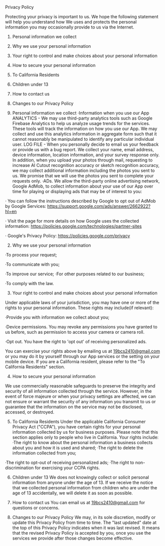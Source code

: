 Privacy Policy

Protecting your privacy is important to us. We hope the following statement will help you understand how We uses and protects the personal information you may occasionally provide to us via the Internet.

1. Personal information we collect

2. Why we use your personal information

3. Your right to control and make choices about your personal information

4. How to secure your personal information

5. To California Residents

6. Children under 13

7. How to contact us

8. Changes to our Privacy Policy

 

1. Personal information we collect
·Information when you use our App 
ANALYTICS - We may use third-party analytics tools such as Google Firebase Analytics to help us analyze usage trends for the services. These tools will track the information on how you use our App. We may collect and use this analytics information in aggregate form such that it cannot reasonably be manipulated to identify any particular individual user.
LOG FILE - When you personally decide to email us your feedback or provide us with a bug report. We collect your name, email address, device information, location information, and your survey response only. In addition, when you upload your photos through mail, requesting to increase AI Cutout recognition accuracy or sketch recognition accuracy, we may collect additional information including the photos you sent to us. We promise that we will use the photos you sent to complete your requests only.
·ADs. We allow the third-party online advertising network, Google AdMob, to collect information about your use of our App over time for playing or displaying ads that may be of interest to you:

 · You can follow the instructions described by Google to opt out of AdMob by Google Services: https://support.google.com/ads/answer/2662922?hl=en

 · Visit the page for more details on how Google uses the collected  information: https://policies.google.com/technologies/partner-sites

 · Google's Privacy Policy: https://policies.google.com/privacy

2. Why we use your personal information

  ·To process your request;

  ·To communicate with you;

  ·To improve our service;
  ·For other purposes related to our business;

  ·To comply with the law.

3. Your right to control and make choices about your personal information

Under applicable laws of your jurisdiction, you may have one or more of the rights to your personal information. These rights may include(if relevant):

·Provide you with information we collect about you;

·Device permissions. You may revoke any permissions you have granted to us before, such as permission to access your camera or camera roll.

·Opt out. You have the right to 'opt out' of receiving personalized ads.

 

You can exercise your rights above by emailing us at 19bcs2410@gmail.com or you may do it by yourself through our App services or the setting on your mobile device. If you are a California resident, please refer to the "To California Residents" section. 

4. How to secure your personal information

We use commercially reasonable safeguards to preserve the integrity and security of all information collected through the service. However, in the event of force majeure or when your privacy settings are affected, we can not ensure or warrant the security of any information you transmit to us or guarantee that the information on the service may not be disclosed, accessed, or destroyed.

5. To California Residents
Under the applicable California Consumer Privacy Act ("CCPA"), you have certain rights for your personal information collected by us for business purposes. Please note that this section applies only to people who live in California. Your rights include:
·The right to know about the personal information a business collects about you and how it is used and shared;
·The right to delete the information collected from you;

·The right to opt-out of receiving personalized ads;
·The right to non-discrimination for exercising your CCPA rights.

6. Children under 13
We does not knowingly collect or solicit personal information from anyone under the age of 13. If we receive the notice that we collected personal information from children who are under the age of 13 accidentally, we will delete it as soon as possible.

7. How to contact us
You can email us at 19bcs2410@gmail.com for questions or concerns.

8. Changes to our Privacy Policy
We may, in its sole discretion, modify or update this Privacy Policy from time to time. The "last updated" date at the top of this Privacy Policy indicates when it was last revised. It means that the revised Privacy Policy is accepted by you, once you use the services we provide after those changes become effective.
